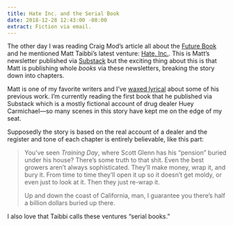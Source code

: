 ```yaml
---
title: Hate Inc. and the Serial Book
date: 2018-12-28 12:43:00 -08:00
extract: Fiction via email.
---
```


The other day I was reading Craig Mod’s article all about the [Future Book](https://www.wired.com/story/future-book-is-here-but-not-what-we-expected/) and he mentioned Matt Taibbi’s latest venture: [Hate, Inc.](hatehttps://taibbi.substack.com). This is Matt’s newsletter published via [Substack](https://www.substack.com/) but the exciting thing about this is that Matt is publishing whole _books_ via these newsletters, breaking the story down into chapters. 

Matt is one of my favorite writers and I’ve [waxed lyrical](https://robinrendle.com/notes/an-archipeligo-man/) about some of his previous work. I’m currently reading the first book that he published via Substack which is a mostly fictional account of drug dealer Huey Carmichael—so many scenes in this story have kept me on the edge of my seat. 

Supposedly the story is based on the real account of a dealer and the register and tone of each chapter is entirely believable, like this part: 

> You’ve seen _Training Day_, where Scott Glenn has his “pension” buried under his house? There’s some truth to that shit. Even the best growers aren’t always sophisticated. They’ll make money, wrap it, and bury it. From time to time they’ll open it up so it doesn’t get moldy, or even just to look at it. Then they just re-wrap it. 
>
> Up and down the coast of California, man, I guarantee you there’s half a billion dollars buried up there. 

I also love that Taibbi calls these ventures “serial books.”